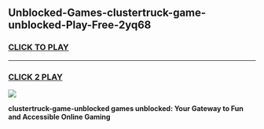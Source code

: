 
## Unblocked-Games-clustertruck-game-unblocked-Play-Free-2yq68
<h3>
<a href="https://premium76.site?title=clustertruck-game-unblocked&ref=09A">CLICK TO PLAY</a></h3>
<hr>

<h3>
<a href="https://premium76.site?title=clustertruck-game-unblocked&ref=09A">CLICK 2 PLAY</a>
  
</h3>

<a href="https://premium76.site?title=clustertruck-game-unblocked&ref=09A"><img src="https://clearcache.store/games.png"></a>


**clustertruck-game-unblocked games unblocked: Your Gateway to Fun and Accessible Online Gaming**
